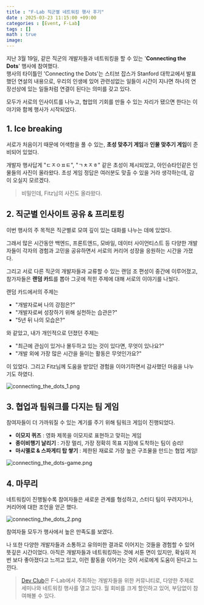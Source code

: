 ```yaml
---
title : "F-Lab 직군별 네트워킹 행사 후기"
date : 2025-03-23 11:15:00 +09:00
categories : [Event, F-Lab]
tags : []
math : true
image:
---
```


지난 3월 19일, 같은 직군의 개발자들과 네트워킹을 할 수 있는 '**Connecting the Dots**' 행사에 참여했다.  
행사의 타이틀인 'Connecting the Dots'는 스티브 잡스가 Stanford 대학교에서 발표했던 연설의 내용으로, 우리의 인생에 있어 관련성없는 일들이 시간이 지나면 하나의 연장선상에 있는 일들처럼 연결이 된다는 의미를 갖고 있다.

모두가 서로의 인사이트를 나누고, 협업의 기회를 만들 수 있는 자리가 됐으면 한다는 이야기와 함께 행사가 시작되었다. 

## 1. Ice breaking

서로가 처음이기 때문에 어색함을 풀 수 있는, **초성 맞추기 게임**과 **인물 맞추기 게임**이 준비되어 있었다.  

개발자 행사답게 "ㄷㅈㅇㅍㅌ", "ㄱㅊㅈㅎ" 같은 초성이 제시되었고, 아인슈타인같은 인물들의 사진이 올라왔다. 초성 게임 정답은 여러분도 맞출 수 있을 거라 생각하는데, 감이 오실지 모르겠다. 

> 비밀인데, Fitz님의 사진도 올라왔다. 

## 2. 직군별 인사이트 공유 & 프리토킹

이번 행사의 주 목적은 직군별로 모여 깊이 있는 대화를 나누는 데에 있었다.

그래서 많은 시간동안 백엔드, 프론트엔드, 모바일, 데이터 사이언티스트 등 다양한 개발자들이 각자의 경험과 고민을 공유하면서 서로의 커리어 성장을 응원하는 시간을 가졌다.

그리고 서로 다른 직군의 개발자들과 교류할 수 있는 랜덤 조 편성이 중간에 이루어졌고, 참가자들은 **랜덤 카드**를 뽑아 그곳에 적힌 주제에 대해 서로의 이야기를 나눴다.

랜덤 카드에서의 주제는 

- "개발자로써 나의 강점은?"
- "개발자로써 성장하기 위해 실천하는 습관은?"
- "5년 뒤 나의 모습은?"

와 같았고, 내가 개인적으로 던졌던 주제는

- "최근에 관심이 있거나 몰두하고 있는 것이 있다면, 무엇이 있나요?"
- "개발 외에 가장 많은 시간을 들이는 활동은 무엇인가요?"

이 있었다. 그리고 Fitz님께 도움을 받았던 경험을 이야기하면서 감사했던 마음을 나누기도 하였다.

![connecting_the_dots_1.png](https://github.com/jewoodev/blog_img/blob/main/2025-03-23-DevClub%EC%A7%81%EA%B5%B0%EB%B3%84_%EB%84%A4%ED%8A%B8%EC%9B%8C%ED%82%B9/connecting_the_dots_1.png?raw=true)

## 3. 협업과 팀워크를 다지는 팀 게임

참여자들이 더 가까워질 수 있는 계기를 주기 위해 팀워크 게임이 진행되었다.

- **이모지 퀴즈** : 영화 제목을 이모지로 표현하고 맞히는 게임
- **종이비행기 날리기** : 가장 멀리, 가장 정확히 목표 지점에 도착하는 팀이 승리!
- **마시멜로 & 스파게티 탑 쌓기** : 제한된 재료로 가장 높은 구조물을 만드는 협업 게임!

![connecting_the_dots-game.png](https://github.com/jewoodev/blog_img/blob/main/2025-03-23-DevClub%EC%A7%81%EA%B5%B0%EB%B3%84_%EB%84%A4%ED%8A%B8%EC%9B%8C%ED%82%B9/connecting_the_dots-game.png?raw=true)

## 4. 마무리

네트워킹이 진행될수록 참여자들은 새로운 관계를 형성하고, 스터디 팀이 꾸려지거나, 커리어에 대한 조언을 얻곤 했다. 

![connecting_the_dots_2.png](https://github.com/jewoodev/blog_img/blob/main/2025-03-23-DevClub%EC%A7%81%EA%B5%B0%EB%B3%84_%EB%84%A4%ED%8A%B8%EC%9B%8C%ED%82%B9/connecting_the_dots_2.png?raw=true)

참여자들 모두가 행사에서 높은 만족도를 보였다. 

나 또한 다양한 개발자들과 소통하고 유의미한 결과로 이어지는 것들을 경험할 수 있어 뜻깊은 시간이었다. 아직은 개발자들과 네트워킹하는 것에 서툰 면이 있지만, 확실히 저번 보다 좋아졌다고 느끼고 있고, 이런 활동을 이어가는 것이 서로에게 도움이 된다고 느낀다. 

> [Dev Club](https://f-lab.kr/dev-club)은 F-Lab에서 주최하는 개발자들을 위한 커뮤니티로, 다양한 주제로 세미나와 네트워킹 행사를 열고 있다. 월 회비를 크게 할인하고 있어, 부담없이 참여해볼 수 있다. 

